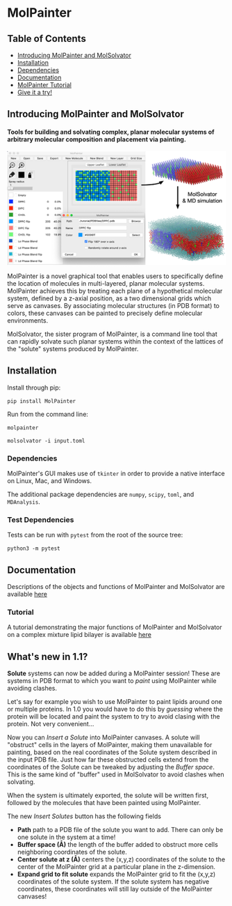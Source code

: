 # MolPainter

## Table of Contents
- [Introducing MolPainter and MolSolvator](#introducing-molpainter-and-molsolvator)
- [Installation](#installation)
- [Dependencies](#dependencies)
- [Documentation](#documentation)
- [MolPainter Tutorial](#molpainter-tutorial)
- [Give it a try!](#give-it-a-try)

## Introducing MolPainter and MolSolvator
#### Tools for building and solvating complex, planar molecular systems of arbitrary molecular composition and placement via painting.

![Screenshot](docs/tutorial/images/TutorialFigure.png)

MolPainter is a novel graphical tool that enables users to specifically define the location of molecules in multi-layered, planar molecular systems. MolPainter achieves this by treating each plane of a hypothetical molecular system, defined by a z-axial position, as a two dimensional grids which serve as canvases. By associating molecular structures (in PDB format) to colors, these canvases can be painted to precisely define molecular environments.

MolSolvator, the sister program of MolPainter, is a command line tool that can rapidly solvate such planar systems within the context of the lattices of the "solute" systems produced by MolPainter.

## Installation

Install through pip:
```
pip install MolPainter
```

Run from the command line:
```
molpainter
```

```
molsolvator -i input.toml
```

### Dependencies

MolPainter's GUI makes use of `tkinter` in order to provide a native interface on Linux, Mac, and Windows.

The additional package dependencies are `numpy`, `scipy`, `toml`, and `MDAnalysis`.

### Test Dependencies

Tests can be run with `pytest` from the root of the source tree:
```
python3 -m pytest
```

## Documentation

Descriptions of the objects and functions of MolPainter and MolSolvator are available [here](/docs/README.md)

### Tutorial

A tutorial demonstrating the major functions of MolPainter and MolSolvator on a complex mixture lipid bilayer is available [here](/docs/tutorial/README.md)

## What's new in 1.1?

**Solute** systems can now be added during a MolPainter session! These are systems in PDB format to which you want to *paint* using MolPainter while avoiding clashes.

Let's say for example you wish to use MolPainter to paint lipids around one or multiple proteins. In 1.0 you would have to do this by *guessing* where the protein will be located and paint the system to try to avoid clasing with the protein. Not very convenient...

Now you can *Insert a Solute* into MolPainter canvases. A solute will "obstruct" cells in the layers of MolPainter,  making them unavailable for painting, based on the real coordinates of the Solute system described in the input PDB file. Just how far these obstructed cells extend from the coordinates of the Solute can be tweaked by adjusting the *Buffer space*. This is the same kind of "buffer" used in MolSolvator to avoid clashes when solvating.

When the system is ultimately exported, the solute will be written first, followed by the molecules that have been painted using MolPainter.


The new *Insert Solutes* button has the following fields

* **Path** path to a PDB file of the solute you want to add. There can only be one solute in the system at a time!
* **Buffer space (Å)** the length of the buffer added to obstruct more cells neighboring coordinates of the solute.
* **Center solute at z (Å)** centers the (x,y,z) coordinates of the solute to the center of the MolPainter grid at a particular plane in the z-dimension.
* **Expand grid to fit solute** expands the MolPainter grid to fit the (x,y,z) coordinates of the solute system. If the solute system has negative coordinates, these coordinates will still lay outside of the MolPainter canvases!

